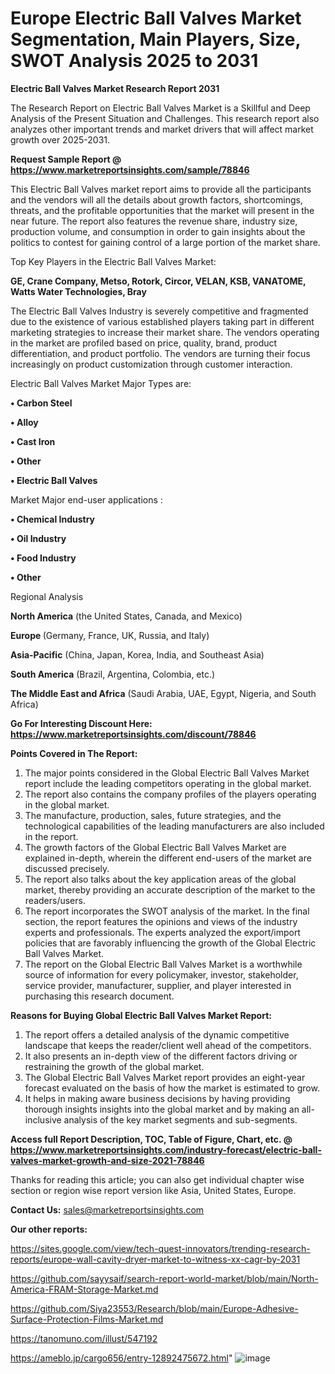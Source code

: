 # Europe Electric Ball Valves Market Segmentation, Main Players, Size, SWOT Analysis 2025 to 2031

<strong>Electric Ball Valves Market Research Report 2031</strong>

The Research Report on Electric Ball Valves Market is a Skillful and Deep Analysis of the Present Situation and Challenges. This research report also analyzes other important trends and market drivers that will affect market growth over 2025-2031.

<strong>Request Sample Report @ <a href=https://www.marketreportsinsights.com/sample/78846>https://www.marketreportsinsights.com/sample/78846</a></strong>

This Electric Ball Valves market report aims to provide all the participants and the vendors will all the details about growth factors, shortcomings, threats, and the profitable opportunities that the market will present in the near future. The report also features the revenue share, industry size, production volume, and consumption in order to gain insights about the politics to contest for gaining control of a large portion of the market share.

Top Key Players in the Electric Ball Valves Market:

<strong>GE, Crane Company, Metso, Rotork, Circor, VELAN, KSB, VANATOME, Watts Water Technologies, Bray</strong>

The Electric Ball Valves Industry is severely competitive and fragmented due to the existence of various established players taking part in different marketing strategies to increase their market share. The vendors operating in the market are profiled based on price, quality, brand, product differentiation, and product portfolio. The vendors are turning their focus increasingly on product customization through customer interaction.

Electric Ball Valves Market Major Types are:

<strong>• Carbon Steel

• Alloy

• Cast Iron

• Other

• Electric Ball Valves</strong>

Market Major end-user applications :

<strong>• Chemical Industry

• Oil Industry

• Food Industry

• Other</strong>

Regional Analysis

</u><strong><b>North America</b></strong> (the United States, Canada, and Mexico)

<strong><b>Europe </b></strong>(Germany, France, UK, Russia, and Italy)

<strong><b>Asia-Pacific</b></strong> (China, Japan, Korea, India, and Southeast Asia)

<strong><b>South America</b></strong> (Brazil, Argentina, Colombia, etc.)

<strong><b>The Middle East and Africa</b></strong> (Saudi Arabia, UAE, Egypt, Nigeria, and South Africa)

<strong>Go For Interesting Discount Here: <a href=https://www.marketreportsinsights.com/discount/78846>https://www.marketreportsinsights.com/discount/78846</a></strong>

<strong>Points Covered in The Report:</strong>
<ol>
  <li>The major points considered in the Global Electric Ball Valves Market report include the leading competitors operating in the global market.</li>
  <li>The report also contains the company profiles of the players operating in the global market.</li>
  <li>The manufacture, production, sales, future strategies, and the technological capabilities of the leading manufacturers are also included in the report.</li>
  <li>The growth factors of the Global Electric Ball Valves Market are explained in-depth, wherein the different end-users of the market are discussed precisely.</li>
  <li>The report also talks about the key application areas of the global market, thereby providing an accurate description of the market to the readers/users.</li>
  <li>The report incorporates the SWOT analysis of the market. In the final section, the report features the opinions and views of the industry experts and professionals. The experts analyzed the export/import policies that are favorably influencing the growth of the Global Electric Ball Valves Market.</li>
  <li>The report on the Global Electric Ball Valves Market is a worthwhile source of information for every policymaker, investor, stakeholder, service provider, manufacturer, supplier, and player interested in purchasing this research document.</li>
</ol>
<strong>Reasons for Buying Global Electric Ball Valves Market Report:</strong>

<ol>
  <li>The report offers a detailed analysis of the dynamic competitive landscape that keeps the reader/client well ahead of the competitors.</li>
  <li>It also presents an in-depth view of the different factors driving or restraining the growth of the global market.</li>
  <li>The Global Electric Ball Valves Market report provides an eight-year forecast evaluated on the basis of how the market is estimated to grow.</li>
  <li>It helps in making aware business decisions by having providing thorough insights insights into the global market and by making an all-inclusive analysis of the key market segments and sub-segments.</li>
</ol>
<strong>Access full Report Description, TOC, Table of Figure, Chart, etc. @ <a href=https://www.marketreportsinsights.com/industry-forecast/electric-ball-valves-market-growth-and-size-2021-78846>https://www.marketreportsinsights.com/industry-forecast/electric-ball-valves-market-growth-and-size-2021-78846</a></strong>


Thanks for reading this article; you can also get individual chapter wise section or region wise report version like Asia, United States, Europe.

<strong>Contact Us:</strong>
sales@marketreportsinsights.com

<strong>Our other reports:</strong>

<a href=https://sites.google.com/view/tech-quest-innovators/trending-research-reports/europe-wall-cavity-dryer-market-to-witness-xx-cagr-by-2031>https://sites.google.com/view/tech-quest-innovators/trending-research-reports/europe-wall-cavity-dryer-market-to-witness-xx-cagr-by-2031</a>

<a href=https://github.com/sayysaif/search-report-world-market/blob/main/North-America-FRAM-Storage-Market.md>https://github.com/sayysaif/search-report-world-market/blob/main/North-America-FRAM-Storage-Market.md</a>

<a href=https://github.com/Siya23553/Research/blob/main/Europe-Adhesive-Surface-Protection-Films-Market.md>https://github.com/Siya23553/Research/blob/main/Europe-Adhesive-Surface-Protection-Films-Market.md</a>

<a href=https://tanomuno.com/illust/547192>https://tanomuno.com/illust/547192</a>

<a href=https://ameblo.jp/cargo656/entry-12892475672.html>https://ameblo.jp/cargo656/entry-12892475672.html</a>"
![image](https://github.com/user-attachments/assets/cc699da1-5e9a-4312-b577-04fdbce62a69)
